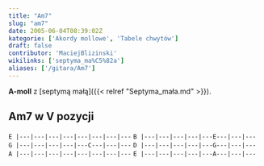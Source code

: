 ```yaml
---
title: "Am7"
slug: "am7"
date: 2005-06-04T08:39:02Z
kategorie: ['Akordy mollowe', 'Tabele chwytów']
draft: false
contributor: 'MaciejBlizinski'
wikilinks: ['septyma_ma%C5%82a']
aliases: ['/gitara/Am7']
---
```

**A-moll** z [septymą małą]({{< relref "Septyma_mała.md" >}}).

## Am7 w V pozycji

`E |---|---|---|---|---|---|---|---`
`B |---|---|---|---|---E---|---|---`
`G |---|---|---|---|---C---|---|---`
`D |---|---|---|---|---G---|---|---`
`A |---|---|---|---|---|---|---|---`
`E |---|---|---|---|---A---|---|---`


